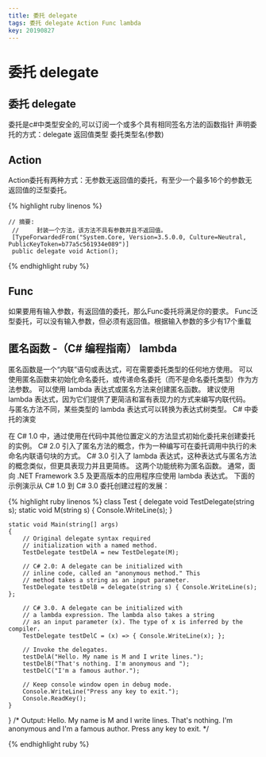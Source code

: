 ```yaml
---
title: 委托 delegate
tags: 委托 delegate Action Func lambda
key: 20190827
---
```


委托 delegate
===============
委托 delegate
------
委托是c#中类型安全的,可以订阅一个或多个具有相同签名方法的函数指针
声明委托的方式：delegate 返回值类型 委托类型名(参数)

Action
------
Action委托有两种方式：无参数无返回值的委托，有至少一个最多16个的参数无返回值的泛型委托。

{% highlight ruby linenos %}

	// 摘要: 
     //     封装一个方法，该方法不具有参数并且不返回值。
     [TypeForwardedFrom("System.Core, Version=3.5.0.0, Culture=Neutral, PublicKeyToken=b77a5c561934e089")]
     public delegate void Action();

{% endhighlight ruby %}


Func
------

如果要用有输入参数，有返回值的委托，那么Func委托将满足你的要求。
Func泛型委托，可以没有输入参数，但必须有返回值。根据输入参数的多少有17个重载


匿名函数 -（C# 编程指南） lambda
------------------------

匿名函数是一个“内联”语句或表达式，可在需要委托类型的任何地方使用。 可以使用匿名函数来初始化命名委托，或传递命名委托（而不是命名委托类型）作为方法参数。
可以使用 lambda 表达式或匿名方法来创建匿名函数。 建议使用 lambda 表达式，因为它们提供了更简洁和富有表现力的方式来编写内联代码。 与匿名方法不同，某些类型的 lambda 表达式可以转换为表达式树类型。
C# 中委托的演变

在 C# 1.0 中，通过使用在代码中其他位置定义的方法显式初始化委托来创建委托的实例。 C# 2.0 引入了匿名方法的概念，作为一种编写可在委托调用中执行的未命名内联语句块的方式。 C# 3.0 引入了 lambda 表达式，这种表达式与匿名方法的概念类似，但更具表现力并且更简练。 这两个功能统称为匿名函数。 通常，面向 .NET Framework 3.5 及更高版本的应用程序应使用 lambda 表达式。
下面的示例演示从 C# 1.0 到 C# 3.0 委托创建过程的发展：

{% highlight ruby linenos %}
class Test
{
    delegate void TestDelegate(string s);
    static void M(string s)
    {
        Console.WriteLine(s);
    }

    static void Main(string[] args)
    {
        // Original delegate syntax required 
        // initialization with a named method.
        TestDelegate testDelA = new TestDelegate(M);

        // C# 2.0: A delegate can be initialized with
        // inline code, called an "anonymous method." This
        // method takes a string as an input parameter.
        TestDelegate testDelB = delegate(string s) { Console.WriteLine(s); };

        // C# 3.0. A delegate can be initialized with
        // a lambda expression. The lambda also takes a string
        // as an input parameter (x). The type of x is inferred by the compiler.
        TestDelegate testDelC = (x) => { Console.WriteLine(x); };

        // Invoke the delegates.
        testDelA("Hello. My name is M and I write lines.");
        testDelB("That's nothing. I'm anonymous and ");
        testDelC("I'm a famous author.");

        // Keep console window open in debug mode.
        Console.WriteLine("Press any key to exit.");
        Console.ReadKey();
    }
}
/* Output:
    Hello. My name is M and I write lines.
    That's nothing. I'm anonymous and
    I'm a famous author.
    Press any key to exit.
 */
 
 {% endhighlight ruby %}